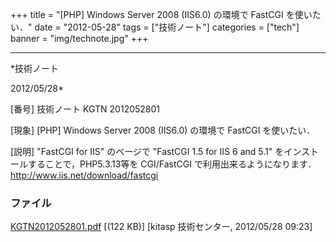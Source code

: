 ﻿+++
title = "[PHP] Windows Server 2008 (IIS6.0) の環境で FastCGI を使いたい．"
date = "2012-05-28"
tags = ["技術ノート"]
categories = ["tech"]
banner = "img/technote.jpg"
+++

-----------------------------------------------------------------------------------------------------------------------------

*技術ノート

2012/05/28*


[番号]
技術ノート KGTN 2012052801

[現象]
[PHP] Windows Server 2008 (IIS6.0) の環境で FastCGI を使いたい．

[説明]
"FastCGI for IIS" のページで "FastCGI 1.5 for IIS 6 and 5.1"
をインストールすることで，PHP5.3.13等を CGI/FastCGI
で利用出来るようになります． <http://www.iis.net/download/fastcgi>


### ファイル

 
 


[KGTN2012052801.pdf](http://techreport.kitasp.net/attachments/download/887/KGTN2012052801.pdf)
 [(122 KB)] [kitasp 技術センター, 2012/05/28
09:23]


 


 

